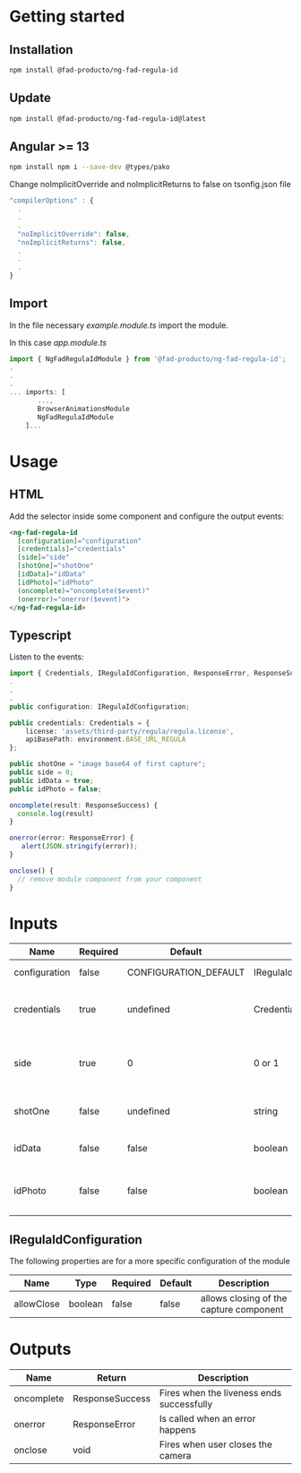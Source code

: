 # Getting started

## Installation

``` bash
npm install @fad-producto/ng-fad-regula-id
```

## Update
``` bash
npm install @fad-producto/ng-fad-regula-id@latest
```

## Angular >= 13

``` bash
npm install npm i --save-dev @types/pako
```

Change noImplicitOverride and noImplicitReturns to false on tsonfig.json file

``` ts
"compilerOptions" : {
  .
  .
  .
  "noImplicitOverride": false,
  "noImplicitReturns": false,
  .
  .
  .
}
```

## Import

In the file necessary *example.module.ts* import the module.

In this case  *app.module.ts*

``` ts
import { NgFadRegulaIdModule } from '@fad-producto/ng-fad-regula-id';
.
.
.
... imports: [
       ...,
       BrowserAnimationsModule 
       NgFadRegulaIdModule
    ]...
```

# Usage

## HTML


Add the selector inside some component and configure the output events:


``` html
<ng-fad-regula-id
  [configuration]="configuration"
  [credentials]="credentials"
  [side]="side"
  [shotOne]="shotOne"
  [idData]="idData"
  [idPhoto]="idPhoto"
  (oncomplete)="oncomplete($event)"
  (onerror)="onerror($event)">
</ng-fad-regula-id>
```

## Typescript 

Listen to the events:

``` ts
import { Credentials, IRegulaIdConfiguration, ResponseError, ResponseSuccess } from '@fad-producto/ng-fad-regula-id';
.
.
.
public configuration: IRegulaIdConfiguration;

public credentials: Credentials = {
    license: 'assets/third-party/regula/regula.license',
    apiBasePath: environment.BASE_URL_REGULA
};

public shotOne = "image base64 of first capture";
public side = 0;
public idData = true;
public idPhoto = false;

oncomplete(result: ResponseSuccess) {
  console.log(result)
}

onerror(error: ResponseError) {
   alert(JSON.stringify(error));
}

onclose() {
  // remove module component from your component
}

```

# Inputs


| Name           | Required   | Default                                 |  Type                  | Description                                            |
| -----------    | ---------- | --------------------------------------- | ---------------------- | ------------------------------------------------------ |
| configuration  |   false    |  CONFIGURATION_DEFAULT                  | IRegulaIdConfiguration | Configuration module                                   |
| credentials    |   true     |  undefined                              | Credentials            | Route to license file and request api                  |
| side           |   true     |  0                                      | 0 or 1                 | Side of image to capture, 0 - Front, 1 - Back          |
| shotOne        |   false    |  undefined                              | string                 | Base 64 of first captured image                        |
| idData         |   false    |  false                                  | boolean                | Add OCR to the final response                          |
| idPhoto        |   false    |  false                                  | boolean                | Image of the face cutout, only works if idData is true |


## IRegulaIdConfiguration


The following properties are for a more specific configuration of the module

| Name                | Type                       |  Required  | Default                   | Description                                                |
| ------------------- | -------------------------- | ---------- |-------------------------- | ---------------------------------------------------------- |
| allowClose          | boolean                    |  false     | false                     | allows closing of the capture component                    |


# Outputs

| Name        | Return          | Description                                |
| ----------- | --------------- | ------------------------------------------ |
| oncomplete  | ResponseSuccess | Fires when the liveness ends successfully  |
| onerror     | ResponseError   | Is called when an error happens            |
| onclose     | void            | Fires when user closes the camera          |
